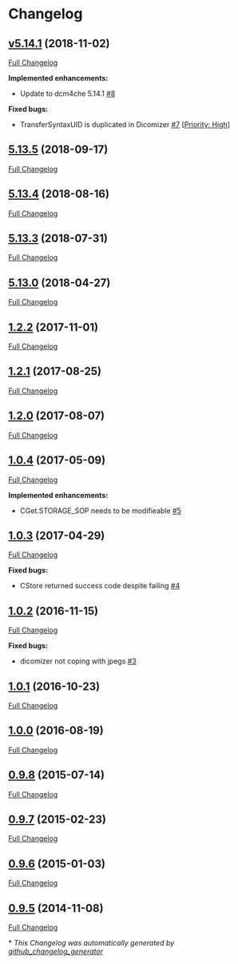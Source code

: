 # Changelog

## [v5.14.1](https://github.com/nroduit/weasis-dicom-tools/tree/v5.14.1) (2018-11-02)

[Full Changelog](https://github.com/nroduit/weasis-dicom-tools/compare/5.13.5...v5.14.1)

**Implemented enhancements:**

- Update to dcm4che 5.14.1 [\#8](https://github.com/nroduit/weasis-dicom-tools/issues/8)

**Fixed bugs:**

- TransferSyntaxUID is duplicated in Dicomizer [\#7](https://github.com/nroduit/weasis-dicom-tools/issues/7) [[Priority: High](https://github.com/nroduit/weasis-dicom-tools/labels/Priority:%20High)]

## [5.13.5](https://github.com/nroduit/weasis-dicom-tools/tree/5.13.5) (2018-09-17)

[Full Changelog](https://github.com/nroduit/weasis-dicom-tools/compare/5.13.4...5.13.5)

## [5.13.4](https://github.com/nroduit/weasis-dicom-tools/tree/5.13.4) (2018-08-16)

[Full Changelog](https://github.com/nroduit/weasis-dicom-tools/compare/5.13.3...5.13.4)

## [5.13.3](https://github.com/nroduit/weasis-dicom-tools/tree/5.13.3) (2018-07-31)

[Full Changelog](https://github.com/nroduit/weasis-dicom-tools/compare/5.13.0...5.13.3)

## [5.13.0](https://github.com/nroduit/weasis-dicom-tools/tree/5.13.0) (2018-04-27)

[Full Changelog](https://github.com/nroduit/weasis-dicom-tools/compare/1.2.2...5.13.0)

## [1.2.2](https://github.com/nroduit/weasis-dicom-tools/tree/1.2.2) (2017-11-01)

[Full Changelog](https://github.com/nroduit/weasis-dicom-tools/compare/1.2.1...1.2.2)

## [1.2.1](https://github.com/nroduit/weasis-dicom-tools/tree/1.2.1) (2017-08-25)

[Full Changelog](https://github.com/nroduit/weasis-dicom-tools/compare/1.2.0...1.2.1)

## [1.2.0](https://github.com/nroduit/weasis-dicom-tools/tree/1.2.0) (2017-08-07)

[Full Changelog](https://github.com/nroduit/weasis-dicom-tools/compare/1.0.4...1.2.0)

## [1.0.4](https://github.com/nroduit/weasis-dicom-tools/tree/1.0.4) (2017-05-09)

[Full Changelog](https://github.com/nroduit/weasis-dicom-tools/compare/1.0.3...1.0.4)

**Implemented enhancements:**

- CGet.STORAGE\_SOP needs to be modifieable [\#5](https://github.com/nroduit/weasis-dicom-tools/issues/5)

## [1.0.3](https://github.com/nroduit/weasis-dicom-tools/tree/1.0.3) (2017-04-29)

[Full Changelog](https://github.com/nroduit/weasis-dicom-tools/compare/1.0.2...1.0.3)

**Fixed bugs:**

- CStore returned success code despite failing [\#4](https://github.com/nroduit/weasis-dicom-tools/issues/4)

## [1.0.2](https://github.com/nroduit/weasis-dicom-tools/tree/1.0.2) (2016-11-15)

[Full Changelog](https://github.com/nroduit/weasis-dicom-tools/compare/1.0.1...1.0.2)

**Fixed bugs:**

- dicomizer not coping with jpegs [\#3](https://github.com/nroduit/weasis-dicom-tools/issues/3)

## [1.0.1](https://github.com/nroduit/weasis-dicom-tools/tree/1.0.1) (2016-10-23)

[Full Changelog](https://github.com/nroduit/weasis-dicom-tools/compare/1.0.0...1.0.1)

## [1.0.0](https://github.com/nroduit/weasis-dicom-tools/tree/1.0.0) (2016-08-19)

[Full Changelog](https://github.com/nroduit/weasis-dicom-tools/compare/0.9.8...1.0.0)

## [0.9.8](https://github.com/nroduit/weasis-dicom-tools/tree/0.9.8) (2015-07-14)

[Full Changelog](https://github.com/nroduit/weasis-dicom-tools/compare/0.9.7...0.9.8)

## [0.9.7](https://github.com/nroduit/weasis-dicom-tools/tree/0.9.7) (2015-02-23)

[Full Changelog](https://github.com/nroduit/weasis-dicom-tools/compare/0.9.6...0.9.7)

## [0.9.6](https://github.com/nroduit/weasis-dicom-tools/tree/0.9.6) (2015-01-03)

[Full Changelog](https://github.com/nroduit/weasis-dicom-tools/compare/0.9.5...0.9.6)

## [0.9.5](https://github.com/nroduit/weasis-dicom-tools/tree/0.9.5) (2014-11-08)

[Full Changelog](https://github.com/nroduit/weasis-dicom-tools/compare/88bab871fc3d920f96009d46ea10c26b076841b1...0.9.5)



\* *This Changelog was automatically generated by [github_changelog_generator](https://github.com/github-changelog-generator/github-changelog-generator)*
